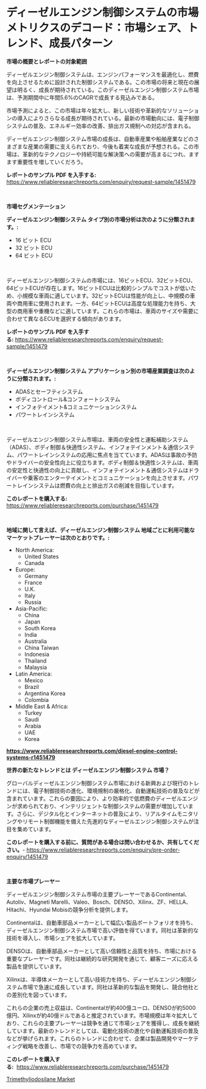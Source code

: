 <p><h1>ディーゼルエンジン制御システムの市場メトリクスのデコード：市場シェア、トレンド、成長パターン</h1></p><p><strong>市場の概要とレポートの対象範囲</strong></p>
<p><p>ディーゼルエンジン制御システムは、エンジンパフォーマンスを最適化し、燃費を向上させるために設計された制御システムである。この市場の将来と現在の展望は明るく、成長が期待されている。このディーゼルエンジン制御システム市場は、予測期間中に年間5.6%のCAGRで成長する見込みである。</p><p>市場予測によると、この市場は年々拡大し、新しい技術や革新的なソリューションの導入によりさらなる成長が期待されている。最新の市場動向には、電子制御システムの普及、エネルギー効率の改善、排出ガス規制への対応が含まれる。</p><p>ディーゼルエンジン制御システム市場の成長は、自動車産業や船舶産業などのさまざまな産業の需要に支えられており、今後も着実な成長が予想される。この市場は、革新的なテクノロジーや持続可能な解決策への需要が高まるにつれ、ますます重要性を増していくだろう。</p></p>
<p><strong>レポートのサンプル PDF を入手する:</strong> <a href="https://www.reliableresearchreports.com/enquiry/request-sample/1451479">https://www.reliableresearchreports.com/enquiry/request-sample/1451479</a></p>
<p>&nbsp;</p>
<p><strong>市場セグメンテーション</strong></p>
<p><strong>ディーゼルエンジン制御システム タイプ別の市場分析は次のように分類されます。:</strong></p>
<p><ul><li>16 ビット ECU</li><li>32 ビット ECU</li><li>64 ビット ECU</li></ul></p>
<p>&nbsp;</p>
<p><p>ディーゼルエンジン制御システムの市場には、16ビットECU、32ビットECU、64ビットECUが存在します。16ビットECUは比較的シンプルでコストが低いため、小規模な車両に適しています。32ビットECUは性能が向上し、中規模の車両や商用車に使用されます。一方、64ビットECUは高度な処理能力を持ち、大型の商用車や重機などに適しています。これらの市場は、車両のサイズや需要に合わせて異なるECUを選択する傾向があります。</p></p>
<p><strong>レポートのサンプル PDF を入手する:</strong>&nbsp;<a href="https://www.reliableresearchreports.com/enquiry/request-sample/1451479">https://www.reliableresearchreports.com/enquiry/request-sample/1451479</a></p>
<p>&nbsp;</p>
<p><strong> ディーゼルエンジン制御システム アプリケーション別の市場産業調査は次のように分類されます。:</strong></p>
<p><ul><li>ADASとセーフティシステム</li><li>ボディコントロール&コンフォートシステム</li><li>インフォテイメント&コミュニケーションシステム</li><li>パワートレインシステム</li></ul></p>
<p>&nbsp;</p>
<p><p>ディーゼルエンジン制御システム市場は、車両の安全性と運転補助システム（ADAS）、ボディ制御＆快適性システム、インフォテインメント＆通信システム、パワートレインシステムの応用に焦点を当てています。ADASは事故の予防やドライバーの安全性向上に役立ちます。ボディ制御＆快適性システムは、車両の安定性と快適性の向上に貢献し、インフォテインメント＆通信システムはドライバーや乗客のエンターテイメントとコミュニケーションを向上させます。パワートレインシステムは燃費の向上と排出ガスの削減を目指しています。</p></p>
<p><strong>このレポートを購入する:</strong>&nbsp; <a href="https://www.reliableresearchreports.com/purchase/1451479">https://www.reliableresearchreports.com/purchase/1451479</a></p>
<p>&nbsp;</p>
<p><strong>地域に関して言えば、ディーゼルエンジン制御システム 地域ごとに利用可能なマーケットプレーヤーは次のとおりです。:</strong></p>
<p><ul>
    <li>
        North America:
        <ul>
            <li>United States</li>
            <li>Canada</li>
        </ul>
    </li>
    <li>
        Europe:
        <ul>
            <li>Germany</li>
            <li>France</li>
            <li>U.K.</li>
            <li>Italy</li>
            <li>Russia</li>
        </ul>
    </li>
    <li>
        Asia-Pacific:
        <ul>
            <li>China</li>
            <li>Japan</li>
            <li>South Korea</li>
            <li>India</li>
            <li>Australia</li>
            <li>China Taiwan</li>
            <li>Indonesia</li>
            <li>Thailand</li>
            <li>Malaysia</li>
        </ul>
    </li>
    <li>
        Latin America:
        <ul>
            <li>Mexico</li>
            <li>Brazil</li>
            <li>Argentina Korea</li>
            <li>Colombia</li>
        </ul>
    </li>
    <li>
        Middle East & Africa:
        <ul>
            <li>Turkey</li>
            <li>Saudi</li>
            <li>Arabia</li>
            <li>UAE</li>
            <li>Korea</li>
        </ul>
    </li>
    </ul></p>
<p><strong><a href="https://www.reliableresearchreports.com/diesel-engine-control-systems-r1451479">https://www.reliableresearchreports.com/diesel-engine-control-systems-r1451479</a></strong>&nbsp;</p>
<p><strong>世界の新たなトレンドとは ディーゼルエンジン制御システム 市場？</strong></p>
<p><p>グローバルディーゼルエンジン制御システム市場における新興および現行のトレンドには、電子制御技術の進化、環境規制の厳格化、自動運転技術の普及などが含まれています。これらの要因により、より効率的で低燃費のディーゼルエンジンが求められており、インテリジェントな制御システムの需要が増加しています。さらに、デジタル化とインターネットの普及により、リアルタイムモニタリングやリモート制御機能を備えた先進的なディーゼルエンジン制御システムが注目を集めています。</p></p>
<p><strong>このレポートを購入する前に、質問がある場合は問い合わせるか、共有してください。</strong>- <a href="https://www.reliableresearchreports.com/enquiry/pre-order-enquiry/1451479">https://www.reliableresearchreports.com/enquiry/pre-order-enquiry/1451479</a></p>
<p>&nbsp;</p>
<p><strong>主要な市場プレーヤー</strong></p>
<p><p>ディーゼルエンジン制御システム市場の主要プレーヤーであるContinental、Autoliv、Magneti Marelli、Valeo、Bosch、DENSO、Xilinx、ZF、HELLA、Hitachi、Hyundai Mobisの競争分析を提供します。 </p><p>Continentalは、自動車部品メーカーとして幅広い製品ポートフォリオを持ち、ディーゼルエンジン制御システム市場で高い評価を得ています。同社は革新的な技術を導入し、市場シェアを拡大しています。 </p><p>DENSOは、自動車部品メーカーとして高い信頼性と品質を持ち、市場における重要なプレーヤーです。同社は継続的な研究開発を通じて、顧客ニーズに応える製品を提供しています。 </p><p>Xilinxは、半導体メーカーとして高い技術力を持ち、ディーゼルエンジン制御システム市場で急速に成長しています。同社は革新的な製品を開発し、競合他社との差別化を図っています。 </p><p>これらの企業の売上収益は、Continentalが約400億ユーロ、DENSOが約5000億円、Xilinxが約40億ドルであると推定されています。市場規模は年々拡大しており、これらの主要プレーヤーは競争を通じて市場シェアを獲得し、成長を継続しています。最新のトレンドとしては、電動化技術の進化や自動運転技術の普及などが挙げられます。これらのトレンドに合わせて、企業は製品開発やマーケティング戦略を改善し、市場での競争力を高めています。</p></p>
<p><strong>このレポートを購入する:</strong>&nbsp;&nbsp;<a href="https://www.reliableresearchreports.com/purchase/1451479">https://www.reliableresearchreports.com/purchase/1451479</a></p>
<p><p><a href="https://invited-way-688.notion.site/Trimethyliodosilane-Market-Research-Report-Provides-Critical-Insights-that-can-help-Shape-Business-D-5a1e183c6eb74ad9873d7be8480f4169">Trimethyliodosilane Market</a></p></p>